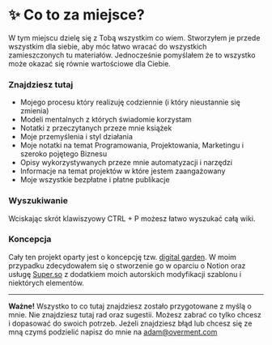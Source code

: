 # ✨ Co to za miejsce?

W tym miejscu dzielę się z Tobą wszystkim co wiem. Stworzyłem je przede wszystkim dla siebie, aby móc łatwo wracać do wszystkich zamieszczonych tu materiałów. Jednocześnie pomyślałem że to wszystko może okazać się równie wartościowe dla Ciebie.

### Znajdziesz tutaj

-   Mojego procesu który realizuję codziennie (i który nieustannie się zmienia)
-   Modeli mentalnych z których świadomie korzystam
-   Notatki z przeczytanych przeze mnie książek
-   Moje przemyślenia i styl działania
-   Moje notatki na temat Programowania, Projektowania, Marketingu i szeroko pojętego Biznesu
-   Opisy wykorzystywanych przeze mnie automatyzacji i narzędzi
-   Informacje na temat projektów w które jestem zaangażowany
-   Moje wszystkie bezpłatne i płatne publikacje

### Wyszukiwanie

Wciskając skrót klawiszyowy CTRL + P możesz łatwo wyszukać całą wiki.

### **Koncepcja**

Cały ten projekt oparty jest o koncepcję tzw. [digital garden](https://joelhooks.com/digital-garden). W moim przypadku zdecydowałem się o stworzenie go w oparciu o Notion oraz usługę [Super.so](http://super.so) z dodatkiem moich autorskich modyfikacji szablonu i niektórych elementów.

---

**Ważne!** Wszystko to co tutaj znajdziesz zostało przygotowane z myślą o mnie. Nie znajdziesz tutaj rad oraz sugestii. Możesz zabrać co tylko chcesz i dopasować do swoich potrzeb. Jeżeli znajdziesz błąd lub chcesz się ze mną czymś podzielić napisz do mnie na [adam@overment.com](mailto:adam@overment.com)
